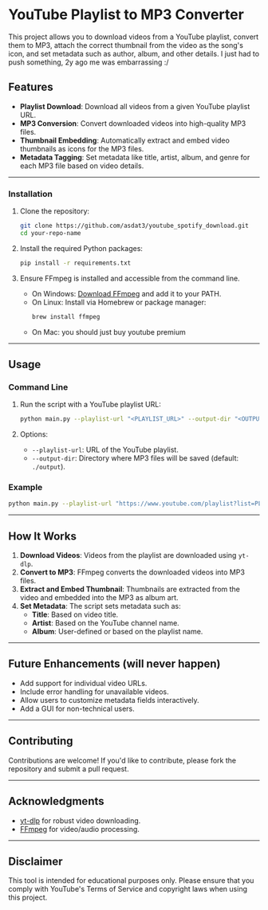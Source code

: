 # YouTube Playlist to MP3 Converter

This project allows you to download videos from a YouTube playlist, convert them to MP3, attach the correct thumbnail from the video as the song's icon, and set metadata such as author, album, and other details.
I just had to push something, 2y ago me was embarrassing :/

## Features

- **Playlist Download**: Download all videos from a given YouTube playlist URL.
- **MP3 Conversion**: Convert downloaded videos into high-quality MP3 files.
- **Thumbnail Embedding**: Automatically extract and embed video thumbnails as icons for the MP3 files.
- **Metadata Tagging**: Set metadata like title, artist, album, and genre for each MP3 file based on video details.

---

### Installation

1. Clone the repository:
   ```bash
   git clone https://github.com/asdat3/youtube_spotify_download.git
   cd your-repo-name
   ```

2. Install the required Python packages:
   ```bash
   pip install -r requirements.txt
   ```

3. Ensure FFmpeg is installed and accessible from the command line.
   - On Windows: [Download FFmpeg](https://ffmpeg.org/download.html) and add it to your PATH.
   - On Linux: Install via Homebrew or package manager:
     ```bash
     brew install ffmpeg
     ```
   - On Mac: you should just buy youtube premium

---

## Usage

### Command Line

1. Run the script with a YouTube playlist URL:
   ```bash
   python main.py --playlist-url "<PLAYLIST_URL>" --output-dir "<OUTPUT_DIRECTORY>"
   ```

2. Options:
   - `--playlist-url`: URL of the YouTube playlist.
   - `--output-dir`: Directory where MP3 files will be saved (default: `./output`).

### Example
```bash
python main.py --playlist-url "https://www.youtube.com/playlist?list=PL12345ABC" --output-dir "./music"
```

---

## How It Works

1. **Download Videos**: Videos from the playlist are downloaded using `yt-dlp`.
2. **Convert to MP3**: FFmpeg converts the downloaded videos into MP3 files.
3. **Extract and Embed Thumbnail**: Thumbnails are extracted from the video and embedded into the MP3 as album art.
4. **Set Metadata**: The script sets metadata such as:
   - **Title**: Based on video title.
   - **Artist**: Based on the YouTube channel name.
   - **Album**: User-defined or based on the playlist name.

---

## Future Enhancements (will never happen)

- Add support for individual video URLs.
- Include error handling for unavailable videos.
- Allow users to customize metadata fields interactively.
- Add a GUI for non-technical users.

---

## Contributing

Contributions are welcome! If you'd like to contribute, please fork the repository and submit a pull request.

---

## Acknowledgments

- [yt-dlp](https://github.com/yt-dlp/yt-dlp) for robust video downloading.
- [FFmpeg](https://ffmpeg.org/) for video/audio processing.

---

## Disclaimer

This tool is intended for educational purposes only. Please ensure that you comply with YouTube's Terms of Service and copyright laws when using this project.
